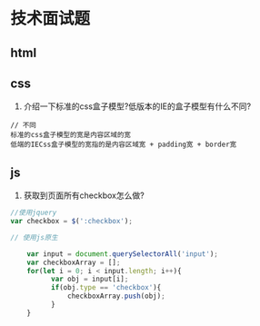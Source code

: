 # 技术面试题

## html

## css

1. 介绍一下标准的css盒子模型?低版本的IE的盒子模型有什么不同?

```
// 不同
标准的css盒子模型的宽是内容区域的宽
低端的IECss盒子模型的宽指的是内容区域宽 + padding宽 + border宽
```


## js

1. 获取到页面所有checkbox怎么做?

```js
//使用jquery
var checkbox = $(':checkbox');

// 使用js原生

    var input = document.querySelectorAll('input');
    var checkboxArray = [];
    for(let i = 0; i < input.length; i++){
          var obj = input[i];
          if(obj.type == 'checkbox'){
              checkboxArray.push(obj);
          }
    }

```
